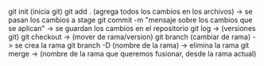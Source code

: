 <!-- comandos git -->

git init (inicia git)
git add . (agrega todos los cambios en los archivos) -> se pasan los cambios a stage
git commit -m "mensaje sobre los cambios que se aplican" -> se guardan los cambios en el repositorio
git log -> (versiones git)
git checkout -> (mover de rama/version)
git branch (cambiar de rama) -> se crea la rama
git branch -D (nombre de la rama) -> elimina la rama
git merge -> (nombre de la rama que queremos fusionar, desde la rama actual)
